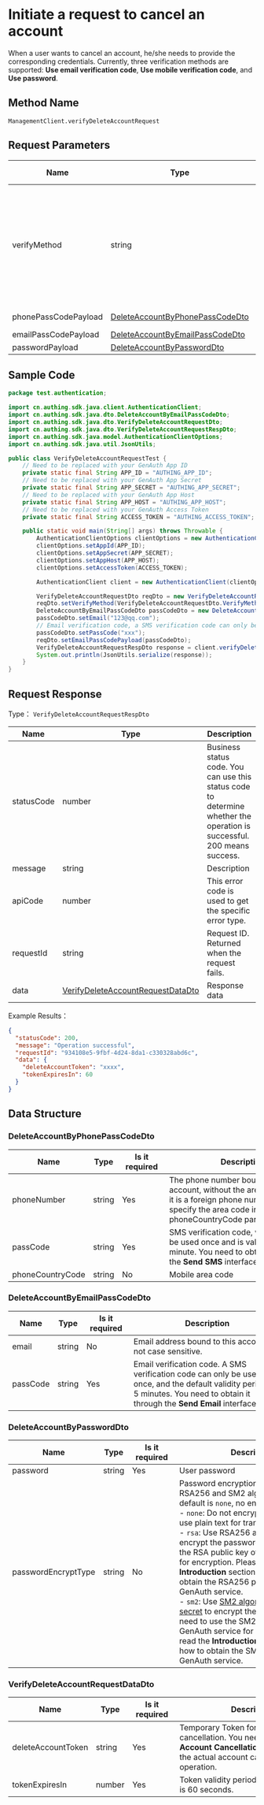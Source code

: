 # Initiate a request to cancel an account

<!--
Warning ⚠️:
Do not modify this document directly,
https://github\.com/Authing/authing-docs-factory
Use this project to generate
-->

<LastUpdated />

When a user wants to cancel an account, he/she needs to provide the corresponding credentials. Currently, three verification methods are supported: **Use email verification code**, **Use mobile verification code**, and **Use password**.

## Method Name

`ManagementClient.verifyDeleteAccountRequest`

## Request Parameters

| Name                 | Type                                                                           | <div style="width:80px">Is it required</div> | <div style="width:60px">Default Value</div> | <div style="width:300px">Description</div>                                                                                                                                                                                                                                                                                                                | <div style="width:200px">Example Value</div> |
| -------------------- | ------------------------------------------------------------------------------ | -------------------------------------------- | ------------------------------------------- | --------------------------------------------------------------------------------------------------------------------------------------------------------------------------------------------------------------------------------------------------------------------------------------------------------------------------------------------------------- | -------------------------------------------- |
| verifyMethod         | string                                                                         | Yes                                          | -                                           | Account deregistration verification method: <br>- `PHONE_PASSCODE`: Use the phone number verification code method for verification. <br>- `EMAIL_PASSCODE`: Use the email verification code method for verification. <br>- `PASSWORD`: If the user has neither a phone number nor an email bound, the password can be used as a verification method. <br> | `PHONE_PASSCODE`                             |
| phonePassCodePayload | <a href="#DeleteAccountByPhonePassCodeDto">DeleteAccountByPhonePassCodeDto</a> | No                                           | -                                           | Data verified by phone number verification code                                                                                                                                                                                                                                                                                                           |                                              |
| emailPassCodePayload | <a href="#DeleteAccountByEmailPassCodeDto">DeleteAccountByEmailPassCodeDto</a> | No                                           | -                                           | Data verified by email verification code                                                                                                                                                                                                                                                                                                                  |                                              |
| passwordPayload      | <a href="#DeleteAccountByPasswordDto">DeleteAccountByPasswordDto</a>           | No                                           | -                                           | Data verified by password                                                                                                                                                                                                                                                                                                                                 |                                              |

## Sample Code

```java
package test.authentication;

import cn.authing.sdk.java.client.AuthenticationClient;
import cn.authing.sdk.java.dto.DeleteAccountByEmailPassCodeDto;
import cn.authing.sdk.java.dto.VerifyDeleteAccountRequestDto;
import cn.authing.sdk.java.dto.VerifyDeleteAccountRequestRespDto;
import cn.authing.sdk.java.model.AuthenticationClientOptions;
import cn.authing.sdk.java.util.JsonUtils;

public class VerifyDeleteAccountRequestTest {
    // Need to be replaced with your GenAuth App ID
    private static final String APP_ID = "AUTHING_APP_ID";
    // Need to be replaced with your GenAuth App Secret
    private static final String APP_SECRET = "AUTHING_APP_SECRET";
    // Need to be replaced with your GenAuth App Host
    private static final String APP_HOST = "AUTHING_APP_HOST";
    // Need to be replaced with your GenAuth Access Token
    private static final String ACCESS_TOKEN = "AUTHING_ACCESS_TOKEN";

    public static void main(String[] args) throws Throwable {
        AuthenticationClientOptions clientOptions = new AuthenticationClientOptions();
        clientOptions.setAppId(APP_ID);
        clientOptions.setAppSecret(APP_SECRET);
        clientOptions.setAppHost(APP_HOST);
        clientOptions.setAccessToken(ACCESS_TOKEN);

        AuthenticationClient client = new AuthenticationClient(clientOptions);

        VerifyDeleteAccountRequestDto reqDto = new VerifyDeleteAccountRequestDto();
        reqDto.setVerifyMethod(VerifyDeleteAccountRequestDto.VerifyMethod.EMAIL_PASSCODE);
        DeleteAccountByEmailPassCodeDto passCodeDto = new DeleteAccountByEmailPassCodeDto();
        passCodeDto.setEmail("123@qq.com");
        // Email verification code, a SMS verification code can only be used once, and the default validity period is 5 minutes. You need to obtain it through the send email interface.
        passCodeDto.setPassCode("xxx");
        reqDto.setEmailPassCodePayload(passCodeDto);
        VerifyDeleteAccountRequestRespDto response = client.verifyDeleteAccountRequest(reqDto);
        System.out.println(JsonUtils.serialize(response));
    }
}

```

## Request Response

Type： `VerifyDeleteAccountRequestRespDto`

| Name       | Type                                                                               | Description                                                                                                             |
| ---------- | ---------------------------------------------------------------------------------- | ----------------------------------------------------------------------------------------------------------------------- |
| statusCode | number                                                                             | Business status code. You can use this status code to determine whether the operation is successful. 200 means success. |
| message    | string                                                                             | Description                                                                                                             |
| apiCode    | number                                                                             | This error code is used to get the specific error type.                                                                 |
| requestId  | string                                                                             | Request ID. Returned when the request fails.                                                                            |
| data       | <a href="#VerifyDeleteAccountRequestDataDto">VerifyDeleteAccountRequestDataDto</a> | Response data                                                                                                           |

Example Results：

```json
{
  "statusCode": 200,
  "message": "Operation successful",
  "requestId": "934108e5-9fbf-4d24-8da1-c330328abd6c",
  "data": {
    "deleteAccountToken": "xxxx",
    "tokenExpiresIn": 60
  }
}
```

## Data Structure

### <a id="DeleteAccountByPhonePassCodeDto"></a> DeleteAccountByPhonePassCodeDto

| Name             | Type   | <div style="width:80px">Is it required</div> | <div style="width:300px">Description</div>                                                                                                                           | <div style="width:200px">Example Value</div> |
| ---------------- | ------ | -------------------------------------------- | -------------------------------------------------------------------------------------------------------------------------------------------------------------------- | -------------------------------------------- |
| phoneNumber      | string | Yes                                          | The phone number bound to this account, without the area code. If Yes, it is a foreign phone number, please specify the area code in the phoneCountryCode parameter. | `188xxxx8888`                                |
| passCode         | string | Yes                                          | SMS verification code, which can only be used once and is valid for one minute. You need to obtain it through the **Send SMS** interface.                            | `123456`                                     |
| phoneCountryCode | string | No                                           | Mobile area code                                                                                                                                                     | `+86`                                        |

### <a id="DeleteAccountByEmailPassCodeDto"></a> DeleteAccountByEmailPassCodeDto

| Name     | Type   | <div style="width:80px">Is it required</div> | <div style="width:300px">Description</div>                                                                                                                                        | <div style="width:200px">Example Value</div> |
| -------- | ------ | -------------------------------------------- | --------------------------------------------------------------------------------------------------------------------------------------------------------------------------------- | -------------------------------------------- |
| email    | string | No                                           | Email address bound to this account, not case sensitive.                                                                                                                          |                                              |
| passCode | string | Yes                                          | Email verification code. A SMS verification code can only be used once, and the default validity period is 5 minutes. You need to obtain it through the **Send Email** interface. |                                              |

### <a id="DeleteAccountByPasswordDto"></a> DeleteAccountByPasswordDto

| Name                | Type   | <div style="width:80px">Is it required</div> | <div style="width:300px">Description</div>                                                                                                                                                                                                                                                                                                                                                                                                                                                                                                                                                                                                                                                                                           | <div style="width:200px">Example Value</div> |
| ------------------- | ------ | -------------------------------------------- | ------------------------------------------------------------------------------------------------------------------------------------------------------------------------------------------------------------------------------------------------------------------------------------------------------------------------------------------------------------------------------------------------------------------------------------------------------------------------------------------------------------------------------------------------------------------------------------------------------------------------------------------------------------------------------------------------------------------------------------ | -------------------------------------------- |
| password            | string | Yes                                          | User password                                                                                                                                                                                                                                                                                                                                                                                                                                                                                                                                                                                                                                                                                                                        |                                              |
| passwordEncryptType | string | No                                           | Password encryption type, supports RSA256 and SM2 algorithms. The default is `none`, no encryption. <br>- `none`: Do not encrypt the password, use plain text for transmission. <br>- `rsa`: Use RSA256 algorithm to encrypt the password, and need to use the RSA public key of GenAuth service for encryption. Please read the **Introduction** section to learn how to obtain the RSA256 public key of GenAuth service. <br>- `sm2`: Use [SM2 algorithm of national secret](https://baike.baidu.com/item/SM2/15081831) to encrypt the password, and need to use the SM2 public key of GenAuth service for encryption. Please read the **Introduction** section to learn how to obtain the SM2 public key of GenAuth service. <br> | sm2                                          |

### <a id="VerifyDeleteAccountRequestDataDto"></a> VerifyDeleteAccountRequestDataDto

| Name               | Type   | <div style="width:80px">Is it required</div> | <div style="width:300px">Description</div>                                                                                                        | <div style="width:200px">Example Value</div> |
| ------------------ | ------ | -------------------------------------------- | ------------------------------------------------------------------------------------------------------------------------------------------------- | -------------------------------------------- |
| deleteAccountToken | string | Yes                                          | Temporary Token for account cancellation. You need to call the **Account Cancellation** API to perform the actual account cancellation operation. | `xxxx`                                       |
| tokenExpiresIn     | number | Yes                                          | Token validity period. The default value is 60 seconds.                                                                                           | `60`                                         |
